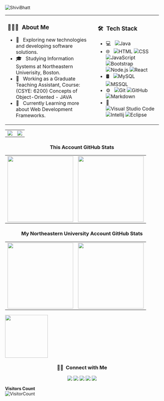 ![ShiviBhatt](https://user-images.githubusercontent.com/25372409/90305758-92e3cb00-de7a-11ea-95b8-b2c7e2b338cc.png)

<table width="100%"> 
  <tr>
    <td> <h3> 👨🏻‍💻 &nbsp;About Me </h3>

- 🤔 &nbsp; Exploring new technologies and developing software solutions.
- 🎓 &nbsp; Studying Information Systems at Northeastern Univerisity, Boston.
- 💼 &nbsp; Working as a Graduate Teaching Assistant, Course: (CSYE: 6200) Concepts of Object-Oriented - JAVA
- 🌱 &nbsp; Currently Learning more about Web Development Frameworks. </td>
<td><h3> 🛠 &nbsp;Tech Stack</h3>

- 💻 &nbsp;
  ![Java](https://img.shields.io/badge/-Java-333333?style=flat&logo=Java&logoColor=007396)
- 🌐 &nbsp;
  ![HTML](https://img.shields.io/badge/-HTML-333333?style=flat&logo=HTML5)
  ![CSS](https://img.shields.io/badge/-CSS-333333?style=flat&logo=CSS3&logoColor=1572B6)
  ![JavaScript](https://img.shields.io/badge/-JavaScript-333333?style=flat&logo=javascript)
  ![Bootstrap](https://img.shields.io/badge/-Bootstrap-333333?style=flat&logo=bootstrap&logoColor=563D7C)
  ![Node.js](https://img.shields.io/badge/-Node.js-333333?style=flat&logo=node.js)
  ![React](https://img.shields.io/badge/-React-333333?style=flat&logo=react)
- 🛢 &nbsp;
  ![MySQL](https://img.shields.io/badge/-MySQL-333333?style=flat&logo=mysql)
  ![MSSQL](https://img.shields.io/badge/-MSSQL-333333?style=flat&logo=mssql)
- ⚙️ &nbsp;
  ![Git](https://img.shields.io/badge/-Git-333333?style=flat&logo=git)
  ![GitHub](https://img.shields.io/badge/-GitHub-333333?style=flat&logo=github)
  ![Markdown](https://img.shields.io/badge/-Markdown-333333?style=flat&logo=markdown)
- 🔧 &nbsp;
  ![Visual Studio Code](https://img.shields.io/badge/-Visual%20Studio%20Code-333333?style=flat&logo=visual-studio-code&logoColor=007ACC)
  ![Intellij](https://img.shields.io/badge/-Intellij-333333?style=flat&logo=intellij)
  ![Eclipse](https://img.shields.io/badge/-Eclipse-333333?style=flat&logo=eclipse-ide&logoColor=2C2255)

</td>
  </tr>
</table>
<table width="100%"> 
  <tr>
    <td><img src="https://media.giphy.com/media/KeWA9MRyCNdyFyJiwv/giphy.gif"/></td>
    <td><img src="https://user-images.githubusercontent.com/25372409/90306232-d68d0380-de7f-11ea-9fee-5ab474bf066a.png"/></td>
  </tr>
</table>
<h3 align="center"> This Account GitHub Stats</h3>
<table width="100%"> 
  <tr>
    <td><img height="215em" src="https://github-readme-stats-eight-theta.vercel.app/api?username=ShiviBhatt&theme=vue&show_icons=true&include_all_commits=true&count_private=true"/></td>
    <td><img height="215em" src="https://github-readme-stats-eight-theta.vercel.app/api/top-langs/?username=ShiviBhatt&theme=vue&layout=compact&exclude_lang=r"/></td>
  </tr>
</table>
<h3 align="center"> My Northeastern University Account GitHub Stats</h3>
<table width="100%"> 
  <tr>
    <td><img height="215em" src="https://github-readme-stats-eight-theta.vercel.app/api?username=bhattshivi&theme=vue&show_icons=true&include_all_commits=true&count_private=true"/>
    </td>
    <td><img height="215em" src="https://github-readme-stats-eight-theta.vercel.app/api/top-langs/?username=bhattshivi&theme=vue&layout=compact&exclude_lang=r"/></td>
  </tr>
</table>

<p align="left">
<a href="https://github.com/bhattshivi">
  <img height="140em" src="https://github-readme-stats.vercel.app/api/pin/?username=bhattshivi&repo=Dev_Huskies_Final_Project&show_owner=bhattshivi)](https://github.com/ShiviBhatt/Dev_Huskies_Final_Project/>" />
  </a>
</p>

<h3 align="center"> 🤝🏻 &nbsp;Connect with Me </h3>

<p align="center">
<!--<a href="https://www.adityavsingh.com"><img src="https://img.shields.io/badge/-adityavsingh.com-3423A6?style=flat-square&logo=Google-Chrome&logoColor=white"/></a> -->
<a href="https://www.linkedin.com/in/shivibhatt/"><img src="https://img.shields.io/badge/-Shivi%20Bhatt-0077B5?style=flat-square&logo=Linkedin&logoColor=white"/></a>
<a href="mailto:bhatt.s@northeastern.edu"><img src="https://img.shields.io/badge/-bhatt.s@northeastern.edu-D14836?style=flat-square&logo=Gmail&logoColor=white"/></a>
<a href="https://www.instagram.com/shivibhattofficial/"><img src="https://img.shields.io/badge/-@shivibhattofficial-E4405F?style=flat-square&logo=Instagram&logoColor=white"/></a>
<a href="https://www.facebook.com/shivibhatt1"><img src="https://img.shields.io/badge/-@ShiviBhatt-1877F2?style=flat-square&logo=Facebook&logoColor=white"/></a>
<a href="https://twitter.com/ShiviBhatt"><img src="https://img.shields.io/badge/-@ShiviBhatt-1769FF?style=flat-square&logo=Twitter&logoColor=white"/></a>
</p>

**Visitors Count**  
![VisitorCount](https://profile-counter.glitch.me/{syedareehaquasar}/count.svg)
<!-- https://cdn4.iconfinder.com/data/icons/logos-and-brands/512/189_Kaggle_logo_logos-512 -->

